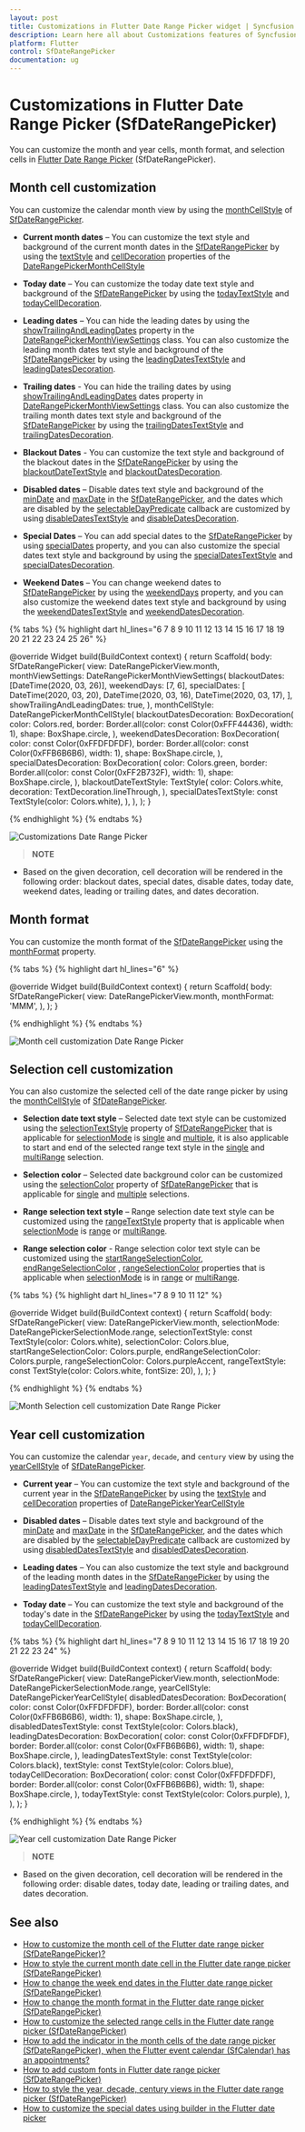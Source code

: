 ```yaml
---
layout: post
title: Customizations in Flutter Date Range Picker widget | Syncfusion
description: Learn here all about Customizations features of Syncfusion Flutter Date Range Picker (SfDateRangePicker) widget and more. 
platform: Flutter
control: SfDateRangePicker
documentation: ug
---
```


# Customizations in Flutter Date Range Picker (SfDateRangePicker)

You can customize the month and year cells, month format, and selection cells in [Flutter Date Range Picker](https://www.syncfusion.com/flutter-widgets/flutter-daterangepicker) (SfDateRangePicker).

## Month cell customization

You can customize the calendar month view by using the [monthCellStyle](https://pub.dev/documentation/syncfusion_flutter_datepicker/latest/datepicker/SfDateRangePicker/monthCellStyle.html) of [SfDateRangePicker](https://pub.dev/documentation/syncfusion_flutter_datepicker/latest/datepicker/SfDateRangePicker-class.html).

*    **Current month dates** – You can customize the text style and background of the current month dates in the [SfDateRangePicker](https://pub.dev/documentation/syncfusion_flutter_datepicker/latest/datepicker/SfDateRangePicker-class.html) by using the [textStyle](https://pub.dev/documentation/syncfusion_flutter_datepicker/latest/datepicker/DateRangePickerMonthCellStyle/textStyle.html) and [cellDecoration](https://pub.dev/documentation/syncfusion_flutter_datepicker/latest/datepicker/DateRangePickerMonthCellStyle/cellDecoration.html) properties of the [DateRangePickerMonthCellStyle](https://pub.dev/documentation/syncfusion_flutter_datepicker/latest/datepicker/DateRangePickerMonthCellStyle-class.html)

*    **Today date** – You can customize the today date text style and background of the [SfDateRangePicker](https://pub.dev/documentation/syncfusion_flutter_datepicker/latest/datepicker/SfDateRangePicker-class.html) by using the [todayTextStyle](https://pub.dev/documentation/syncfusion_flutter_datepicker/latest/datepicker/DateRangePickerMonthCellStyle/todayTextStyle.html) and [todayCellDecoration](https://pub.dev/documentation/syncfusion_flutter_datepicker/latest/datepicker/DateRangePickerMonthCellStyle/todayCellDecoration.html).

*    **Leading dates** – You can hide the leading dates by using the [showTrailingAndLeadingDates](https://pub.dev/documentation/syncfusion_flutter_datepicker/latest/datepicker/DateRangePickerMonthViewSettings/showTrailingAndLeadingDates.html) property in the [DateRangePickerMonthViewSettings](https://pub.dev/documentation/syncfusion_flutter_datepicker/latest/datepicker/DateRangePickerMonthViewSettings-class.html) class. You can also customize the leading month dates text style and background of the [SfDateRangePicker](https://pub.dev/documentation/syncfusion_flutter_datepicker/latest/datepicker/SfDateRangePicker-class.html) by using the [leadingDatesTextStyle](https://pub.dev/documentation/syncfusion_flutter_datepicker/latest/datepicker/DateRangePickerMonthCellStyle/leadingDatesTextStyle.html) and [leadingDatesDecoration](https://pub.dev/documentation/syncfusion_flutter_datepicker/latest/datepicker/DateRangePickerMonthCellStyle/leadingDatesDecoration.html).

*    **Trailing dates** - You can hide the trailing dates by using [showTrailingAndLeadingDates](https://pub.dev/documentation/syncfusion_flutter_datepicker/latest/datepicker/DateRangePickerMonthViewSettings/showTrailingAndLeadingDates.html) dates property in [DateRangePickerMonthViewSettings](https://pub.dev/documentation/syncfusion_flutter_datepicker/latest/datepicker/DateRangePickerMonthViewSettings-class.html) class. You can also customize the trailing month dates text style and background of the [SfDateRangePicker](https://pub.dev/documentation/syncfusion_flutter_datepicker/latest/datepicker/SfDateRangePicker-class.html) by using the [trailingDatesTextStyle](https://pub.dev/documentation/syncfusion_flutter_datepicker/latest/datepicker/DateRangePickerMonthCellStyle/trailingDatesTextStyle.html) and  [trailingDatesDecoration](https://pub.dev/documentation/syncfusion_flutter_datepicker/latest/datepicker/DateRangePickerMonthCellStyle/trailingDatesDecoration.html).

*    **Blackout Dates** - You can customize the text style and background of the blackout dates in the [SfDateRangePicker](https://pub.dev/documentation/syncfusion_flutter_datepicker/latest/datepicker/SfDateRangePicker-class.html) by using the [blackoutDateTextStyle](https://pub.dev/documentation/syncfusion_flutter_datepicker/latest/datepicker/DateRangePickerMonthCellStyle/blackoutDateTextStyle.html) and [blackoutDatesDecoration](https://pub.dev/documentation/syncfusion_flutter_datepicker/latest/datepicker/DateRangePickerMonthCellStyle/blackoutDatesDecoration.html).

*    **Disabled dates** – Disable dates text style and background of the [minDate](https://pub.dev/documentation/syncfusion_flutter_datepicker/latest/datepicker/SfDateRangePicker/minDate.html) and [maxDate](https://pub.dev/documentation/syncfusion_flutter_datepicker/latest/datepicker/SfDateRangePicker/maxDate.html) in the [SfDateRangePicker](https://pub.dev/documentation/syncfusion_flutter_datepicker/latest/datepicker/SfDateRangePicker-class.html), and the dates which are disabled by the [selectableDayPredicate](https://pub.dev/documentation/syncfusion_flutter_datepicker/latest/datepicker/SfDateRangePicker/selectableDayPredicate.html) callback are customized by using [disableDatesTextStyle](https://pub.dev/documentation/syncfusion_flutter_datepicker/latest/datepicker/DateRangePickerMonthCellStyle/disabledDatesTextStyle.html) and  [disableDatesDecoration](https://pub.dev/documentation/syncfusion_flutter_datepicker/latest/datepicker/DateRangePickerMonthCellStyle/disabledDatesDecoration.html).

*    **Special Dates** – You can add special dates to the [SfDateRangePicker](https://pub.dev/documentation/syncfusion_flutter_datepicker/latest/datepicker/SfDateRangePicker-class.html) by using [specialDates](https://pub.dev/documentation/syncfusion_flutter_datepicker/latest/datepicker/DateRangePickerMonthViewSettings/specialDates.html) property, and you can also customize the special dates text style and background by using the [specialDatesTextStyle](https://pub.dev/documentation/syncfusion_flutter_datepicker/latest/datepicker/DateRangePickerMonthCellStyle/specialDatesTextStyle.html) and [specialDatesDecoration](https://pub.dev/documentation/syncfusion_flutter_datepicker/latest/datepicker/DateRangePickerMonthCellStyle/specialDatesDecoration.html).

*    **Weekend Dates** – You can change weekend dates to [SfDateRangePicker](https://pub.dev/documentation/syncfusion_flutter_datepicker/latest/datepicker/SfDateRangePicker-class.html) by using the [weekendDays](https://pub.dev/documentation/syncfusion_flutter_datepicker/latest/datepicker/DateRangePickerMonthViewSettings/weekendDays.html) property, and you can also customize the weekend dates text style and background by using the [weekendDatesTextStyle](https://pub.dev/documentation/syncfusion_flutter_datepicker/latest/datepicker/DateRangePickerMonthCellStyle/weekendTextStyle.html) and [weekendDatesDecoration](https://pub.dev/documentation/syncfusion_flutter_datepicker/latest/datepicker/DateRangePickerMonthCellStyle/weekendDatesDecoration.html).

{% tabs %}
{% highlight dart hl_lines="6 7 8 9 10 11 12 13 14 15 16 17 18 19 20 21 22 23 24 25 26" %}

  @override
  Widget build(BuildContext context) {
    return Scaffold(
      body: SfDateRangePicker(
        view: DateRangePickerView.month,
        monthViewSettings: DateRangePickerMonthViewSettings(
          blackoutDates: [DateTime(2020, 03, 26)],
          weekendDays: [7, 6],
          specialDates: [
            DateTime(2020, 03, 20),
            DateTime(2020, 03, 16),
            DateTime(2020, 03, 17),
          ],
          showTrailingAndLeadingDates: true,
        ),
        monthCellStyle: DateRangePickerMonthCellStyle(
          blackoutDatesDecoration: BoxDecoration(
            color: Colors.red,
            border: Border.all(color: const Color(0xFFF44436), width: 1),
            shape: BoxShape.circle,
          ),
          weekendDatesDecoration: BoxDecoration(
            color: const Color(0xFFDFDFDF),
            border: Border.all(color: const Color(0xFFB6B6B6), width: 1),
            shape: BoxShape.circle,
          ),
          specialDatesDecoration: BoxDecoration(
            color: Colors.green,
            border: Border.all(color: const Color(0xFF2B732F), width: 1),
            shape: BoxShape.circle,
          ),
          blackoutDateTextStyle: TextStyle(
            color: Colors.white,
            decoration: TextDecoration.lineThrough,
          ),
          specialDatesTextStyle: const TextStyle(color: Colors.white),
        ),
      ),
    );
  }

{% endhighlight %}
{% endtabs %}

![Customizations Date Range Picker](images/customizations/customizations.png)

>**NOTE**
* Based on the given decoration, cell decoration will be rendered in the following order: blackout dates, special dates, disable dates, today date, weekend dates, leading or trailing dates, and dates decoration.

## Month format

You can customize the month format of the [SfDateRangePicker](https://pub.dev/documentation/syncfusion_flutter_datepicker/latest/datepicker/SfDateRangePicker-class.html) using the [monthFormat](https://pub.dev/documentation/syncfusion_flutter_datepicker/latest/datepicker/SfDateRangePicker/monthFormat.html) property.

{% tabs %}
{% highlight dart hl_lines="6" %}

  @override
  Widget build(BuildContext context) {
    return Scaffold(
      body: SfDateRangePicker(
        view: DateRangePickerView.month,
        monthFormat: 'MMM',
      ),
    );
  }

{% endhighlight %}
{% endtabs %}

![Month cell customization Date Range Picker](images/customizations/monthcell_customization.png)

## Selection cell customization

You can also customize the selected cell of the date range picker by using the [monthCellStyle](https://pub.dev/documentation/syncfusion_flutter_datepicker/latest/datepicker/SfDateRangePicker/monthCellStyle.html) of [SfDateRangePicker](https://pub.dev/documentation/syncfusion_flutter_datepicker/latest/datepicker/SfDateRangePicker-class.html).

*    **Selection date text style** – Selected date text style can be customized using the [selectionTextStyle](https://pub.dev/documentation/syncfusion_flutter_datepicker/latest/datepicker/SfDateRangePicker/selectionTextStyle.html) property of [SfDateRangePicker](https://pub.dev/documentation/syncfusion_flutter_datepicker/latest/datepicker/SfDateRangePicker-class.html) that is applicable for [selectionMode](https://pub.dev/documentation/syncfusion_flutter_datepicker/latest/datepicker/SfDateRangePicker/selectionMode.html) is [single](https://pub.dev/documentation/syncfusion_flutter_datepicker/latest/datepicker/DateRangePickerSelectionMode.html#single) and [multiple](https://pub.dev/documentation/syncfusion_flutter_datepicker/latest/datepicker/DateRangePickerSelectionMode.html#multiple), it is also applicable to start and end of the selected range text style in the [single](https://pub.dev/documentation/syncfusion_flutter_datepicker/latest/datepicker/DateRangePickerSelectionMode.html#single) and [multiRange](https://pub.dev/documentation/syncfusion_flutter_datepicker/latest/datepicker/DateRangePickerSelectionMode.html#multiRange) selection.

*    **Selection color** – Selected date background color can be customized using the [selectionColor](https://pub.dev/documentation/syncfusion_flutter_datepicker/latest/datepicker/SfDateRangePicker/selectionColor.html) property of [SfDateRangePicker](https://pub.dev/documentation/syncfusion_flutter_datepicker/latest/datepicker/SfDateRangePicker-class.html) that is applicable for [single](https://pub.dev/documentation/syncfusion_flutter_datepicker/latest/datepicker/DateRangePickerSelectionMode.html#single) and [multiple](https://pub.dev/documentation/syncfusion_flutter_datepicker/latest/datepicker/DateRangePickerSelectionMode.html#multiple) selections.

*    **Range selection text style** – Range selection date text style can be customized using the [rangeTextStyle](https://pub.dev/documentation/syncfusion_flutter_datepicker/latest/datepicker/SfDateRangePicker/rangeTextStyle.html) property that is applicable when [selectionMode](https://pub.dev/documentation/syncfusion_flutter_datepicker/latest/datepicker/SfDateRangePicker/selectionMode.html) is [range](https://pub.dev/documentation/syncfusion_flutter_datepicker/latest/datepicker/DateRangePickerSelectionMode.html#range) or [multiRange](https://pub.dev/documentation/syncfusion_flutter_datepicker/latest/datepicker/DateRangePickerSelectionMode.html#multiRange).

*    **Range selection color** - Range selection color text style can be customized using the [startRangeSelectionColor](https://pub.dev/documentation/syncfusion_flutter_datepicker/latest/datepicker/SfDateRangePicker/startRangeSelectionColor.html), [endRangeSelectionColor](https://pub.dev/documentation/syncfusion_flutter_datepicker/latest/datepicker/SfDateRangePicker/endRangeSelectionColor.html) , [rangeSelectionColor](https://pub.dev/documentation/syncfusion_flutter_datepicker/latest/datepicker/SfDateRangePicker/rangeSelectionColor.html)  properties that is applicable when [selectionMode](https://pub.dev/documentation/syncfusion_flutter_datepicker/latest/datepicker/SfDateRangePicker/selectionMode.html) is in [range](https://pub.dev/documentation/syncfusion_flutter_datepicker/latest/datepicker/DateRangePickerSelectionMode.html#range) or [multiRange](https://pub.dev/documentation/syncfusion_flutter_datepicker/latest/datepicker/DateRangePickerSelectionMode.html#multiRange).

{% tabs %}
{% highlight dart hl_lines="7 8 9 10 11 12" %}

  @override
  Widget build(BuildContext context) {
    return Scaffold(
      body: SfDateRangePicker(
        view: DateRangePickerView.month,
        selectionMode: DateRangePickerSelectionMode.range,
        selectionTextStyle: const TextStyle(color: Colors.white),
        selectionColor: Colors.blue,
        startRangeSelectionColor: Colors.purple,
        endRangeSelectionColor: Colors.purple,
        rangeSelectionColor: Colors.purpleAccent,
        rangeTextStyle: const TextStyle(color: Colors.white, fontSize: 20),
      ),
    );
  }

{% endhighlight %}
{% endtabs %}

![Month Selection cell customization Date Range Picker](images/customizations/monthcell_selection_customization.png)

## Year cell customization

You can customize the calendar `year`, `decade`, and `century` view by using the [yearCellStyle](https://pub.dev/documentation/syncfusion_flutter_datepicker/latest/datepicker/SfDateRangePicker/yearCellStyle.html) of [SfDateRangePicker](https://pub.dev/documentation/syncfusion_flutter_datepicker/latest/datepicker/SfDateRangePicker-class.html). 

*   **Current year** – You can customize the text style and background of the current year in the [SfDateRangePicker](https://pub.dev/documentation/syncfusion_flutter_datepicker/latest/datepicker/SfDateRangePicker-class.html) by using the [textStyle](https://pub.dev/documentation/syncfusion_flutter_datepicker/latest/datepicker/DateRangePickerMonthCellStyle/textStyle.html) and [cellDecoration](https://pub.dev/documentation/syncfusion_flutter_datepicker/latest/datepicker/DateRangePickerMonthCellStyle/cellDecoration.html) properties of [DateRangePickerYearCellStyle](https://pub.dev/documentation/syncfusion_flutter_datepicker/latest/datepicker/DateRangePickerYearCellStyle-class.html)

*   **Disabled dates** – Disable dates text style and background of the [minDate](https://pub.dev/documentation/syncfusion_flutter_datepicker/latest/datepicker/SfDateRangePicker/minDate.html) and [maxDate](https://pub.dev/documentation/syncfusion_flutter_datepicker/latest/datepicker/SfDateRangePicker/maxDate.html) in the [SfDateRangePicker](https://pub.dev/documentation/syncfusion_flutter_datepicker/latest/datepicker/SfDateRangePicker-class.html), and the dates which are disabled by the [selectableDayPredicate](https://pub.dev/documentation/syncfusion_flutter_datepicker/latest/datepicker/SfDateRangePicker/selectableDayPredicate.html) callback are customized by using [disabledDatesTextStyle](https://pub.dev/documentation/syncfusion_flutter_datepicker/latest/datepicker/DateRangePickerMonthCellStyle/disabledDatesTextStyle.html) and  [disabledDatesDecoration](https://pub.dev/documentation/syncfusion_flutter_datepicker/latest/datepicker/DateRangePickerMonthCellStyle/disabledDatesDecoration.html).

*   **Leading dates** –  You can also customize the text style and background of the leading month dates in the [SfDateRangePicker](https://pub.dev/documentation/syncfusion_flutter_datepicker/latest/datepicker/SfDateRangePicker-class.html) by using the [leadingDatesTextStyle](https://pub.dev/documentation/syncfusion_flutter_datepicker/latest/datepicker/DateRangePickerMonthCellStyle/leadingDatesTextStyle.html) and [leadingDatesDecoration](https://pub.dev/documentation/syncfusion_flutter_datepicker/latest/datepicker/DateRangePickerMonthCellStyle/leadingDatesDecoration.html).

*   **Today date** – You can customize the text style and background of the today's date in the  [SfDateRangePicker](https://pub.dev/documentation/syncfusion_flutter_datepicker/latest/datepicker/SfDateRangePicker-class.html) by using the [todayTextStyle](https://pub.dev/documentation/syncfusion_flutter_datepicker/latest/datepicker/DateRangePickerMonthCellStyle/todayTextStyle.html) and [todayCellDecoration](https://pub.dev/documentation/syncfusion_flutter_datepicker/latest/datepicker/DateRangePickerMonthCellStyle/todayCellDecoration.html).

{% tabs %}
{% highlight dart hl_lines="7 8 9 10 11 12 13 14 15 16 17 18 19 20 21 22 23 24" %}

  @override
  Widget build(BuildContext context) {
    return Scaffold(
      body: SfDateRangePicker(
        view: DateRangePickerView.month,
        selectionMode: DateRangePickerSelectionMode.range,
        yearCellStyle: DateRangePickerYearCellStyle(
          disabledDatesDecoration: BoxDecoration(
            color: const Color(0xFFDFDFDF),
            border: Border.all(color: const Color(0xFFB6B6B6), width: 1),
            shape: BoxShape.circle,
          ),
          disabledDatesTextStyle: const TextStyle(color: Colors.black),
          leadingDatesDecoration: BoxDecoration(
            color: const Color(0xFFDFDFDF),
            border: Border.all(color: const Color(0xFFB6B6B6), width: 1),
            shape: BoxShape.circle,
          ),
          leadingDatesTextStyle: const TextStyle(color: Colors.black),
          textStyle: const TextStyle(color: Colors.blue),
          todayCellDecoration: BoxDecoration(
            color: const Color(0xFFDFDFDF),
            border: Border.all(color: const Color(0xFFB6B6B6), width: 1),
            shape: BoxShape.circle,
          ),
          todayTextStyle: const TextStyle(color: Colors.purple),
        ),
      ),
    );
  }

{% endhighlight %}
{% endtabs %}

![Year cell customization Date Range Picker](images/customizations/yearcell_customization.png)

>**NOTE**
* Based on the given decoration, cell decoration will be rendered in the following order: disable dates, today date, leading or trailing dates, and dates decoration.

## See also

* [How to customize the month cell of the Flutter date range picker (SfDateRangePicker)?](https://support.syncfusion.com/kb/article/9811/how-to-customize-the-month-cell-of-the-flutter-date-range-picker-sfdaterangepicker)
* [How to style the current month date cell in the Flutter date range picker (SfDateRangePicker)](https://support.syncfusion.com/kb/article/10681/how-to-style-the-current-month-date-cell-in-the-flutter-date-range-picker-sfdaterangepicker)
* [How to change the week end dates in the Flutter date range picker (SfDateRangePicker)](https://support.syncfusion.com/kb/article/10661/how-to-change-the-week-end-dates-in-the-flutter-date-range-picker-sfdaterangepicker)
* [How to change the month format in the Flutter date range picker (SfDateRangePicker)](https://support.syncfusion.com/kb/article/10612/how-to-change-the-month-format-in-the-flutter-date-range-picker-sfdaterangepicker)
* [How to customize the selected range cells in the Flutter date range picker (SfDateRangePicker)](https://support.syncfusion.com/kb/article/10773/how-to-customize-the-selected-range-cells-in-the-flutter-date-range-picker)
* [How to add the indicator in the month cells of the date range picker (SfDateRangePicker), when the Flutter event calendar (SfCalendar) has an appointments?](https://support.syncfusion.com/kb/article/10500/how-to-add-the-indicator-in-the-month-cells-of-the-date-range-picker-sfdaterangepicker-when)
* [How to add custom fonts in Flutter date range picker (SfDateRangePicker)](https://support.syncfusion.com/kb/article/10705/how-to-add-custom-fonts-in-the-flutter-date-range-picker-sfdaterangepicker)
* [How to style the year, decade, century views in the Flutter date range picker (SfDateRangePicker)](https://support.syncfusion.com/kb/article/10789/how-to-style-the-year-decade-century-views-in-the-flutter-date-range-picker)
* [How to customize the special dates using builder in the Flutter date picker](https://support.syncfusion.com/kb/article/10750/how-to-customize-the-special-dates-using-builder-in-the-flutter-date-range-picker)
